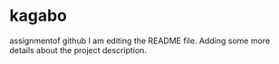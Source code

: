 # kagabo
assignmentof github
I am editing the README file. Adding some more details about the project description.
